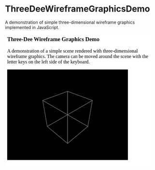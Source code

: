 ThreeDeeWireframeGraphicsDemo
=============================

A demonstration of simple three-dimensional wireframe graphics implemented
in JavaScript.

<img src="Screenshot.png" />
